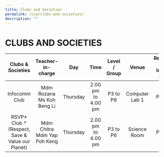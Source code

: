 ```yaml
---
title: Clubs and Societies
permalink: /cca/clubs-and-societies/
description: ""
---
```


# CLUBS AND SOCIETIES

|               Clubs & Societies                |      Teacher-in-charge      |   Day    |        Time        | Level / Group |     Venue      | Recruiting which level for 2022? |
| :--------------------------------------------: | :-------------------------: | :------: | :----------------: | :-----------: | :------------: | :------------------------------: |
|                 Infocomm Club                  |  Mdm Rozana Ms Koh Beng Li  | Thursday | 2.00 pm to 4.00 pm |   P3 to P6    | Computer Lab 1 |             P3 to P5             |
| RSVP* Club *(Respect, Save & Value our Planet) | Mdm Chitra Mdm Yap Poh Keng | Thursday | 2.00 pm to 4.00 pm |   P3 to P6    |  Science Room  |             P3 to P5             |
